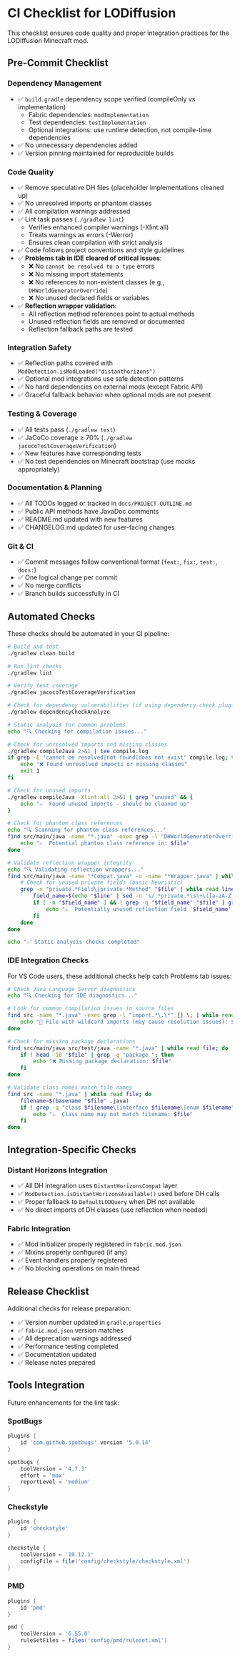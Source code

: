 # CI Checklist for LODiffusion

This checklist ensures code quality and proper integration practices for the LODiffusion Minecraft mod.

## Pre-Commit Checklist

### Dependency Management
- ✅ `build.gradle` dependency scope verified (compileOnly vs implementation)
  - Fabric dependencies: `modImplementation`
  - Test dependencies: `testImplementation`
  - Optional integrations: use runtime detection, not compile-time dependencies
- ✅ No unnecessary dependencies added
- ✅ Version pinning maintained for reproducible builds

### Code Quality
- ✅ Remove speculative DH files (placeholder implementations cleaned up)
- ✅ No unresolved imports or phantom classes
- ✅ All compilation warnings addressed
- ✅ Lint task passes (`./gradlew lint`)
  - Verifies enhanced compiler warnings (-Xlint:all)
  - Treats warnings as errors (-Werror)
  - Ensures clean compilation with strict analysis
- ✅ Code follows project conventions and style guidelines
- ✅ **Problems tab in IDE cleared of critical issues**:
  - ❌ No `cannot be resolved to a type` errors
  - ❌ No missing import statements
  - ❌ No references to non-existent classes (e.g., `DHWorldGeneratorOverride`)
  - ❌ No unused declared fields or variables
- ✅ **Reflection wrapper validation**:
  - All reflection method references point to actual methods
  - Unused reflection fields are removed or documented
  - Reflection fallback paths are tested

### Integration Safety
- ✅ Reflection paths covered with `ModDetection.isModLoaded("distanthorizons")`
- ✅ Optional mod integrations use safe detection patterns
- ✅ No hard dependencies on external mods (except Fabric API)
- ✅ Graceful fallback behavior when optional mods are not present

### Testing & Coverage
- ✅ All tests pass (`./gradlew test`)
- ✅ JaCoCo coverage ≥ 70% (`./gradlew jacocoTestCoverageVerification`)
- ✅ New features have corresponding tests
- ✅ No test dependencies on Minecraft bootstrap (use mocks appropriately)

### Documentation & Planning
- ✅ All TODOs logged or tracked in `docs/PROJECT-OUTLINE.md`
- ✅ Public API methods have JavaDoc comments
- ✅ README.md updated with new features
- ✅ CHANGELOG.md updated for user-facing changes

### Git & CI
- ✅ Commit messages follow conventional format (`feat:`, `fix:`, `test:`, `docs:`)
- ✅ One logical change per commit
- ✅ No merge conflicts
- ✅ Branch builds successfully in CI

## Automated Checks

These checks should be automated in your CI pipeline:

```bash
# Build and test
./gradlew clean build

# Run lint checks
./gradlew lint

# Verify test coverage
./gradlew jacocoTestCoverageVerification

# Check for dependency vulnerabilities (if using dependency-check plugin)
./gradlew dependencyCheckAnalyze

# Static analysis for common problems
echo "🔍 Checking for compilation issues..."

# Check for unresolved imports and missing classes
./gradlew compileJava 2>&1 | tee compile.log
if grep -E "cannot be resolved|not found|does not exist" compile.log; then
    echo "❌ Found unresolved imports or missing classes"
    exit 1
fi

# Check for unused imports
./gradlew compileJava -Xlint:all 2>&1 | grep "unused" && {
    echo "⚠️  Found unused imports - should be cleaned up"
}

# Check for phantom class references
echo "🔍 Scanning for phantom class references..."
find src/main/java -name "*.java" -exec grep -l "DHWorldGeneratorOverride\|Class\.forName.*distanthorizons.*" {} \; | while read file; do
    echo "⚠️  Potential phantom class reference in: $file"
done

# Validate reflection wrapper integrity
echo "🔍 Validating reflection wrappers..."
find src/main/java -name "*Compat.java" -o -name "*Wrapper.java" | while read file; do
    # Check for unused private fields (basic heuristic)
    grep -n "private.*Field\|private.*Method" "$file" | while read line; do
        field_name=$(echo "$line" | sed -n 's/.*private.*\s\+\([a-zA-Z_][a-zA-Z0-9_]*\)\s*[;=].*/\1/p')
        if [ -n "$field_name" ] && ! grep -q "$field_name" "$file" | grep -v "private.*$field_name"; then
            echo "⚠️  Potentially unused reflection field '$field_name' in $file:$(echo $line | cut -d: -f1)"
        fi
    done
done

echo "✅ Static analysis checks completed"
```

### IDE Integration Checks

For VS Code users, these additional checks help catch Problems tab issues:

```bash
# Check Java Language Server diagnostics
echo "🔍 Checking for IDE diagnostics..."

# Look for common compilation issues in source files
find src -name "*.java" -exec grep -l "import.*\.\*" {} \; | while read file; do
    echo "📝 File with wildcard imports (may cause resolution issues): $file"
done

# Check for missing package declarations
find src/main/java src/test/java -name "*.java" | while read file; do
    if ! head -10 "$file" | grep -q "package "; then
        echo "❌ Missing package declaration: $file"
    fi
done

# Validate class names match file names
find src -name "*.java" | while read file; do
    filename=$(basename "$file" .java)
    if ! grep -q "class $filename\|interface $filename\|enum $filename" "$file"; then
        echo "⚠️  Class name may not match filename: $file"
    fi
done
```

## Integration-Specific Checks

### Distant Horizons Integration
- ✅ All DH integration uses `DistantHorizonsCompat` layer
- ✅ `ModDetection.isDistantHorizonsAvailable()` used before DH calls
- ✅ Proper fallback to `DefaultLODQuery` when DH not available
- ✅ No direct imports of DH classes (use reflection when needed)

### Fabric Integration
- ✅ Mod initializer properly registered in `fabric.mod.json`
- ✅ Mixins properly configured (if any)
- ✅ Event handlers properly registered
- ✅ No blocking operations on main thread

## Release Checklist

Additional checks for release preparation:

- ✅ Version number updated in `gradle.properties`
- ✅ `fabric.mod.json` version matches
- ✅ All deprecation warnings addressed
- ✅ Performance testing completed
- ✅ Documentation updated
- ✅ Release notes prepared

## Tools Integration

Future enhancements for the lint task:

### SpotBugs
```groovy
plugins {
    id 'com.github.spotbugs' version '5.0.14'
}

spotbugs {
    toolVersion = '4.7.3'
    effort = 'max'
    reportLevel = 'medium'
}
```

### Checkstyle
```groovy
plugins {
    id 'checkstyle'
}

checkstyle {
    toolVersion = '10.12.1'
    configFile = file('config/checkstyle/checkstyle.xml')
}
```

### PMD
```groovy
plugins {
    id 'pmd'
}

pmd {
    toolVersion = '6.55.0'
    ruleSetFiles = files('config/pmd/ruleset.xml')
}
```
